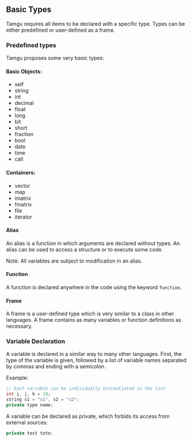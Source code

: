 ## Basic Types

Tamgu requires all items to be declared with a specific type. Types can be either predefined or user-defined as a frame.

### Predefined types

Tamgu proposes some very basic types:

#### Basic Objects:
- self
- string
- int
- decimal
- float
- long
- bit
- short
- fraction
- bool
- date
- time
- call

#### Containers:
- vector
- map
- imatrix
- fmatrix
- file
- iterator

#### Alias
An alias is a function in which arguments are declared without types. An alias can be used to access a structure or to execute some code.

Note: All variables are subject to modification in an alias.

#### Function
A function is declared anywhere in the code using the keyword `function`.

#### Frame
A frame is a user-defined type which is very similar to a class in other languages. A frame contains as many variables or function definitions as necessary.

### Variable Declaration
A variable is declared in a similar way to many other languages. First, the type of the variable is given, followed by a list of variable names separated by commas and ending with a semicolon.

Example:
```cpp
// Each variable can be individually instantiated in the list
int i, j, k = 10;
string s1 = "s1", s2 = "s2";
private type name;
```

A variable can be declared as private, which forbids its access from external sources:
```cpp
private test toto;
```